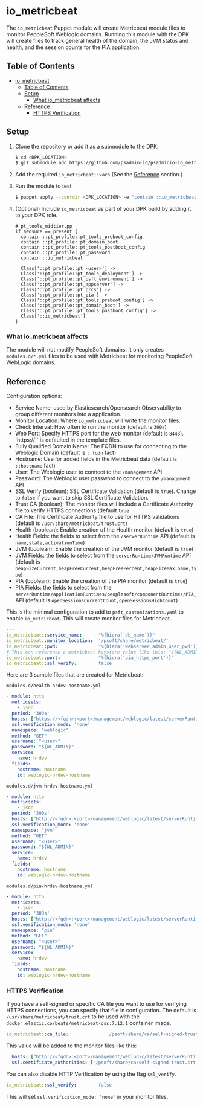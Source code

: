 # io_metricbeat

The `io_metricbeat` Puppet module will create Metricbeat module files to monitor PeopleSoft Weblogic domains. Running this module with the DPK will create files to track general health of the domain, the JVM status and health, and the session counts for the PIA application. 

## Table of Contents

- [io\_metricbeat](#io_metricbeat)
  - [Table of Contents](#table-of-contents)
  - [Setup](#setup)
    - [What io\_metricbeat affects](#what-io_metricbeat-affects)
  - [Reference](#reference)
    - [HTTPS Verification](#https-verification)

## Setup

1. Clone the repository or add it as a submodule to the DPK.

    ```bash
    $ cd <DPK_LOCATION>
    $ git submodule add https://github.com/psadmin-io/psadminio-io_metricbeat.git modules/io_metricbeat
    ```
2. Add the required `io_metricbeat::vars` (See the [Reference](#reference) section.)
3. Run the module to test

    ```bash
    $ puppet apply --confdir <DPK_LOCATION> -e "contain ::io_metricbeat"
    ```

4. (Optional) Include `io_metricbeat` as part of your DPK build by adding it to your DPK role.

    ```puppet
    # pt_tools_midtier.pp
    if $ensure == present {
      contain ::pt_profile::pt_tools_preboot_config
      contain ::pt_profile::pt_domain_boot
      contain ::pt_profile::pt_tools_postboot_config
      contain ::pt_profile::pt_password
      contain ::io_metricbeat
      
      Class['::pt_profile::pt_<user>'] ->
      Class['::pt_profile::pt_tools_deployment'] ->
      Class['::pt_profile::pt_psft_environment'] ->
      Class['::pt_profile::pt_appserver'] ->
      Class['::pt_profile::pt_prcs'] ->
      Class['::pt_profile::pt_pia'] ->
      Class['::pt_profile::pt_tools_preboot_config'] ->
      Class['::pt_profile::pt_domain_boot'] ->
      Class['::pt_profile::pt_tools_postboot_config'] ->
      Class['::io_metricbeat']
    }
    ```

### What io_metricbeat affects 

The module will not modify PeopleSoft domains. It only creates `modules.d/*.yml` files to be used with Metricbeat for monitoring PeopleSoft WebLogic domains. 

## Reference

Configuration options:

* Service Name: used by Elasticsearch/Opensearch Observability to group different monitors into a application.
* Monitor Location: Where `io_metricbeat` will write the monitor files.
* Check Interval: How often to run the monitor (default is `300s`)
* Web Port: Specify HTTPS port for the web monitor (default is `8443`). `https://`` is defaulted in the template files.
* Fully Qualified Domain Name: The FQDN to use for connecting to the Weblogic Domain (default is `::fqdn` fact)
* Hostname: Use for added fields in the Metricbeat data (default is `::hostname` fact)
* User: The Weblogic user to connect to the `/management` API
* Password: The Weblogic user password to connect to the `/management` API
* SSL Verify (boolean): SSL Certificate Validation (default is `true`). Change to `false` if you want to skip SSL Certificate Validation.
* Trust CA (boolean): The monitor files will include a Certificate Authority file to verify HTTPS connections (default `true`
* CA File: The Certificate Authority file to use for HTTPS validations (default is `/usr/share/metricbeat/trust.crt`)
* Health (boolean): Enable creation of the Health monitor (default is `true`)
* Health Fields: the fields to select from the `/serverRuntime` API (default is `name,state,activationTime`)
* JVM (boolean): Enable the creation of the JVM monitor (default is `true`)
* JVM Fields: the fields to select from the `serverRuntime/JVMRuntime` API (default is `heapSizeCurrent,heapFreeCurrent,heapFreePercent,heapSizeMax,name,type`)
* PIA (boolean): Enable the creation of the PIA monitor (default is `true`)
* PIA Fields: the fields to select from the `serverRuntime/applicationRuntimes/peoplesoft/componentRuntimes/PIA_` API (default is `openSessionsCurrentCount,openSessionsHighCount`)

This is the minimal configuration to add to `psft_customizations.yaml` to enable `io_metricbeat`. This will create monitor files for Metricbeat.

```yaml
---
io_metricbeat::service_name:      "%{hiera('db_name')}"
io_metricbeat::monitor_location:  '/psoft/share/metricbeat/'
io_metricbeat::pwd:               "%{hiera('webserver_admin_user_pwd')}" 
# This can reference a metricbeat keystore value like this: "${WL_ADMIN_PWD}"
io_metricbeat::port:              "%{hiera('pia_https_port')}"
io_metricbeat::ssl_verify:        false
```

Here are 3 sample files that are created for Metricbeat:

`modules.d/health-hrdev-hostname.yml`

```yaml
- module: http
  metricsets:
    - json
  period: '300s'
  hosts: ["https://<fqdn>:<port>/management/weblogic/latest/serverRuntime?fields=name,state,activationTime&links=none"]
  ssl.verification_mode: 'none'
  namespace: "weblogic"
  method: "GET"
  username: "<user>"
  password: "${WL_ADMIN}"
  service:
    name: hrdev
  fields:
    hostname: hostname
    id: weblogic-hrdev-hostname
```

`modules.d/jvm-hrdev-hostname.yml`

```yaml
- module: http
  metricsets:
    - json
  period: '300s'
  hosts: ["http://<fqdn>:<port>/management/weblogic/latest/serverRuntime/JVMRuntime?fields=heapSizeCurrent,heapFreeCurrent,heapFreePercent,heapSizeMax,name,type&links=none"]
  ssl.verification_mode: 'none'
  namespace: "jvm"
  method: "GET"
  username: "<user>"
  password: "${WL_ADMIN}"
  service:
    name: hrdev
  fields:
    hostname: hostname
    id: weblogic-hrdev-hostname
```

`modules.d/pia-hrdev-hostname.yml`

```yaml
- module: http
  metricsets:
    - json
  period: '300s'
  hosts: ["http://<fqdn>:<port>/management/weblogic/latest/serverRuntime/applicationRuntimes/peoplesoft/componentRuntimes/PIA_?fields=openSessionsCurrentCount,openSessionsHighCount&links=none"]
  ssl.verification_mode: 'none'
  namespace: "pia"
  method: "GET"
  username: "<user>"
  password: "${WL_ADMIN}"
  service:
    name: hrdev
  fields:
    hostname: hostname
    id: weblogic-hrdev-hostname
```

### HTTPS Verification

If you have a self-signed or specific CA file you want to use for verifying HTTPS connections, you can specify that file in configuration. The default is `/usr/share/metricbeat/trust.crt` to be used with the `docker.elastic.co/beats/metricbeat-oss:7.12.1` container image.

```yaml
io_metricbeat::ca_file:              '/psoft/share/ca/self-signed-trust.crt'
```

This value will be added to the monitor files like this:

```yaml
  hosts: ["http://<fqdn>:<port>/management/weblogic/latest/serverRuntime/applicationRuntimes/peoplesoft/componentRuntimes/PIA_?fields=openSessionsCurrentCount,openSessionsHighCount&links=none"]
  ssl.certificate_authorities: ['/psoft/share/ca/self-signed-trust.crt']
```

You can also disable HTTP Verification by using the flag `ssl_verify`.

```yaml
io_metricbeat::ssl_verify:        false
```

This will set `ssl.verification_mode: 'none'` in your monitor files.